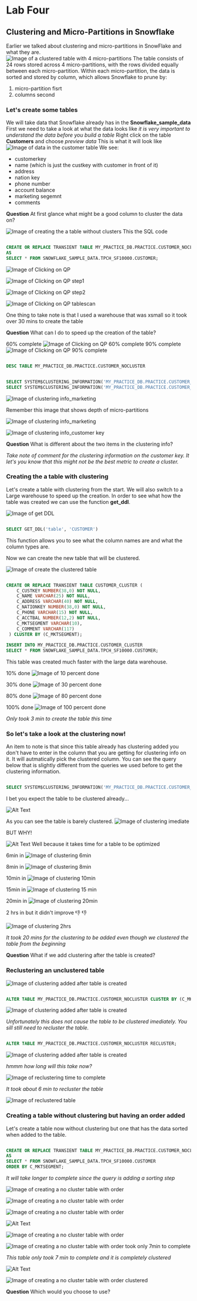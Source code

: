 # Lab Four
## Clustering and Micro-Partitions in Snowflake
Earlier we talked about clustering and micro-partitions in SnowFlake and what they are.  
![Image of a clustered table with 4 micro-partitions](https://github.com/ferninphilly/developintelligence_snowflake/blob/master/Module_04/Lab_04/Images/clustering.png)
The table consists of 24 rows stored across 4 micro-partitions, with the rows divided equally between each micro-partition. Within each micro-partition, the data is sorted and stored by column, which allows Snowflake to prune by:
1. micro-partition fisrt 
2. columns second 

### Let's create some tables
We will take data that Snowflake already has in the **Snowflake_sample_data**
First we need to take a look at what the data looks like
*it is very important to understand the data before you build a table*
Right click on the table **Customers** and choose *preview data*
This is what it will look like
![Image of data in the customer table](https://github.com/ferninphilly/developintelligence_snowflake/blob/master/Module_04/Lab_04/Images/1_describe_table.png)
We see: 
- customerkey 
- name (which is just the custkey with customer in front of it) 
- address
- nation key
- phone number 
- account balance
- marketing segemnt 
- comments 

**Question** 
At first glance what might be a good column to cluster the data on?

![Image of creating the a table without clusters](https://github.com/ferninphilly/developintelligence_snowflake/blob/master/Module_04/Lab_04/Images/2_create_nocluster_table.png)
This the SQL code 
```sql

CREATE OR REPLACE TRANSIENT TABLE MY_PRACTICE_DB.PRACTICE.CUSTOMER_NOCLUSTER
AS
SELECT * FROM SNOWFLAKE_SAMPLE_DATA.TPCH_SF10000.CUSTOMER;

```
![Image of Clicking on QP](https://github.com/ferninphilly/developintelligence_snowflake/blob/master/Module_04/Lab_04/Images/4_qp_create_nocluster_table.png)

![Image of Clicking on QP step1](https://github.com/ferninphilly/developintelligence_snowflake/blob/master/Module_04/Lab_04/Images/5_qp_create_nocluster_table_step1.png)

![Image of Clicking on QP step2](https://github.com/ferninphilly/developintelligence_snowflake/blob/master/Module_04/Lab_04/Images/6_qp_create_nocluster_table_step2_create.png)

![Image of Clicking on QP tablescan](https://github.com/ferninphilly/developintelligence_snowflake/blob/master/Module_04/Lab_04/Images/7_qp_create_cluster_table_step2_scan.png)

One thing to take note is that I used a warehouse that was xsmall so it took over 30 mins to create the table 

**Question** What can I do to speed up the creation of the table? 
 
 60% complete
![Image of Clicking on QP 60% complete](https://github.com/ferninphilly/developintelligence_snowflake/blob/master/Module_04/Lab_04/Images/8_qp_create_cluster_table_step2_create_40.png)
 90% complete
![Image of Clicking on QP 90% complete](https://github.com/ferninphilly/developintelligence_snowflake/blob/master/Module_04/Lab_04/Images/9_qp_create_cluster_table_step2_create_70.png)

```sql

DESC TABLE MY_PRACTICE_DB.PRACTICE.CUSTOMER_NOCLUSTER

```

```sql

SELECT SYSTEM$CLUSTERING_INFORMATION('MY_PRACTICE_DB.PRACTICE.CUSTOMER_NOCLUSTER','(C_CUSTKEY)');
SELECT SYSTEM$CLUSTERING_INFORMATION('MY_PRACTICE_DB.PRACTICE.CUSTOMER_NOCLUSTER','(C_MKTSEGMENT)');

```

![Image of clustering info_marketing](https://github.com/ferninphilly/developintelligence_snowflake/blob/master/Module_04/Lab_04/Images/10_clustering_info_nocluster_market_imediate.png)

Remember this image that shows depth of micro-partitions

![Image of clustering info_marketing](https://github.com/ferninphilly/developintelligence_snowflake/blob/master/Module_04/Lab_04/Images/overlapping.png)

![Image of clustering info_customer key](https://github.com/ferninphilly/developintelligence_snowflake/blob/master/Module_04/Lab_04/Images/11_clustering_info_nocluster_cust_key.png)

**Question** What is different about the two items in the clustering info?  
 
 *Take note of comment for the clustering information on the customer key.  It let's you know that this might not be the best metric to create a cluster.*
 
### Creating the a table with clustering 

Let's create a table with clustering from the start. We will also switch to a Large warehouse to speed up the creation.  In order to see what how the table was created we can use the function **get_ddl**.

![Image of get DDL](https://github.com/ferninphilly/developintelligence_snowflake/blob/master/Module_04/Lab_04/Images/get_ddl.png)

```sql

SELECT GET_DDL('table', 'CUSTOMER') 

```
This function allows you to see what the column names are and what the column types are.
 
Now we can create the new table that will be clustered.

![Image of create the clustered table](https://github.com/ferninphilly/developintelligence_snowflake/blob/master/Module_04/Lab_04/Images/12_create_cluster_table.png)

```sql

CREATE OR REPLACE TRANSIENT TABLE CUSTOMER_CLUSTER (
    C_CUSTKEY NUMBER(38,0) NOT NULL,
    C_NAME VARCHAR(25) NOT NULL,
    C_ADDRESS VARCHAR(40) NOT NULL,
    C_NATIONKEY NUMBER(38,0) NOT NULL,
    C_PHONE VARCHAR(15) NOT NULL,
    C_ACCTBAL NUMBER(12,2) NOT NULL,
    C_MKTSEGMENT VARCHAR(10),
    C_COMMENT VARCHAR(117)
 ) CLUSTER BY (C_MKTSEGMENT);
 
INSERT INTO MY_PRACTICE_DB.PRACTICE.CUSTOMER_CLUSTER
SELECT * FROM SNOWFLAKE_SAMPLE_DATA.TPCH_SF10000.CUSTOMER;

```

This table was created much faster with the large data warehouse.

 
 10% done
![Image of 10 percent done](https://github.com/ferninphilly/developintelligence_snowflake/blob/master/Module_04/Lab_04/Images/13_qp_create_cluster_table_step2_create_10.png)
 
 30% done
![Image of 30 percent done](https://github.com/ferninphilly/developintelligence_snowflake/blob/master/Module_04/Lab_04/Images/14_qp_create_cluster_table_step2_create_20.png)
 
 80% done
![Image of 80 percent done](https://github.com/ferninphilly/developintelligence_snowflake/blob/master/Module_04/Lab_04/Images/15_qp_create_cluster_table_step2_create_80.png)

 
 100% done
![Image of 100 percent done ](https://github.com/ferninphilly/developintelligence_snowflake/blob/master/Module_04/Lab_04/Images/16_qp_create_cluster_table_step2_create_100.png)

*Only took 3 min to create the table this time*

### So let's take a look at the clustering now!  


An item to note is that since this table already has clustering added you don't have to enter in the column that you are getting for clustering info on it.  It will autmatically pick the clustered column. You can see the query below that is slightly different from the queries we used before to get the clustering information.  

```sql

SELECT SYSTEM$CLUSTERING_INFORMATION('MY_PRACTICE_DB.PRACTICE.CUSTOMER_CLUSTER')

```
I bet you expect the table to be clustered already...

![Alt Text](https://media.giphy.com/media/Wq9RLX06zRg4UM42Qf/giphy.gif)

As you can see the table is barely clustered. 
![Image of clustering imediate](https://github.com/ferninphilly/developintelligence_snowflake/blob/master/Module_04/Lab_04/Images/19_clustering_info_cluster_market_4min.png)

BUT WHY! 

![Alt Text](https://media.giphy.com/media/l2JhtKtDWYNKdRpoA/giphy.gif) 
Well because it takes time for a table to be optimized

 
 6min in 
![Image of clustering 6min](https://github.com/ferninphilly/developintelligence_snowflake/blob/master/Module_04/Lab_04/Images/20_clustering_info_cluster_market_6min.png)

 
 8min in 
![Image of clustering 8min](https://github.com/ferninphilly/developintelligence_snowflake/blob/master/Module_04/Lab_04/Images/21_clustering_info_cluster_market_8min.png)

 
 10min in 
![Image of clustering 10min](https://github.com/ferninphilly/developintelligence_snowflake/blob/master/Module_04/Lab_04/Images/23_clustering_info_cluster_market_10min.png)

 
 15min in 
![Image of clustering 15 min](https://github.com/ferninphilly/developintelligence_snowflake/blob/master/Module_04/Lab_04/Images/24_clustering_info_cluster_market_15min.png)

 
 20min in 
![Image of clustering 20min](https://github.com/ferninphilly/developintelligence_snowflake/blob/master/Module_04/Lab_04/Images/25_clustering_info_cluster_market_20min.png)

 
 2 hrs in but it didn't improve 
 :-1:
:thumbsdown:

![Image of clustering 2hrs](https://github.com/ferninphilly/developintelligence_snowflake/blob/master/Module_04/Lab_04/Images/26_clustering_info_cluster_market_2hr.png)

*It took 20 mins for the clustering to be added even though we clustered the table from the beginning*

**Question** What if we add clustering after the table is created?

### Reclustering an unclustered table


![Image of clustering added after table is created](https://github.com/ferninphilly/developintelligence_snowflake/blob/master/Module_04/Lab_04/Images/36_alter_table_nocluster.png)

```sql

ALTER TABLE MY_PRACTICE_DB.PRACTICE.CUSTOMER_NOCLUSTER CLUSTER BY (C_MKTSEGMENT);

```

![Image of clustering added after table is created](https://github.com/ferninphilly/developintelligence_snowflake/blob/master/Module_04/Lab_04/Images/37_no_change_nocluster.png)

*Unfortunately this does not cause the table to be clustered imediately.  You sill still need to recluster the table.*

```sql

ALTER TABLE MY_PRACTICE_DB.PRACTICE.CUSTOMER_NOCLUSTER RECLUSTER;

```

![Image of clustering added after table is created](https://github.com/ferninphilly/developintelligence_snowflake/blob/master/Module_04/Lab_04/Images/40_qp_recluster.png)

*hmmm how long will this take now?*

![Image of reclustering time to complete](https://github.com/ferninphilly/developintelligence_snowflake/blob/master/Module_04/Lab_04/Images/39_time_complete_recluster.png)

*It took about 6 min to recluster the table*

![Image of reclustered table](https://github.com/ferninphilly/developintelligence_snowflake/blob/master/Module_04/Lab_04/Images/41_reclustered_table.png)


### Creating a table without clustering but having an order added

Let's create a table now without clustering but one that has the data sorted when added to the table.  

```sql

CREATE OR REPLACE TRANSIENT TABLE MY_PRACTICE_DB.PRACTICE.CUSTOMER_NOCLUSTER_ORDER
AS
SELECT * FROM SNOWFLAKE_SAMPLE_DATA.TPCH_SF10000.CUSTOMER
ORDER BY C_MKTSEGMENT;

```
*It will take longer to complete since the query is adding a sorting step* 

![Image of creating a no cluster table with order](https://github.com/ferninphilly/developintelligence_snowflake/blob/master/Module_04/Lab_04/Images/29_qp_create_nocluster_order_sort.png)

![Image of creating a no cluster table with order](https://github.com/ferninphilly/developintelligence_snowflake/blob/master/Module_04/Lab_04/Images/30_qp_create_nocluster_order_tablescan2.png)

![Image of creating a no cluster table with order](https://github.com/ferninphilly/developintelligence_snowflake/blob/master/Module_04/Lab_04/Images/31_qp_create_nocluster_order_tablescan3.png)

![Alt Text](https://media.giphy.com/media/3oz8xKaR836UJOYeOc/giphy.gif)

![Image of creating a no cluster table with order](https://github.com/ferninphilly/developintelligence_snowflake/blob/master/Module_04/Lab_04/Images/32_qp_create_nocluster_order_tablescan4.png)

![Image of creating a no cluster table with order took only 7min to complete](https://github.com/ferninphilly/developintelligence_snowflake/blob/master/Module_04/Lab_04/Images/34_created_nocluster_order_7min.png)

*This table only took 7 min to complete and it is completely clustered* 

![Alt Text](https://media.giphy.com/media/lRnUWhmllPI9a/giphy.gif)

![Image of creating a no cluster table with order clustered](https://github.com/ferninphilly/developintelligence_snowflake/blob/master/Module_04/Lab_04/Images/35_clustering_info_nocluster_order_cluster_complete_imediate.png)

**Question** Which would you choose to use?




